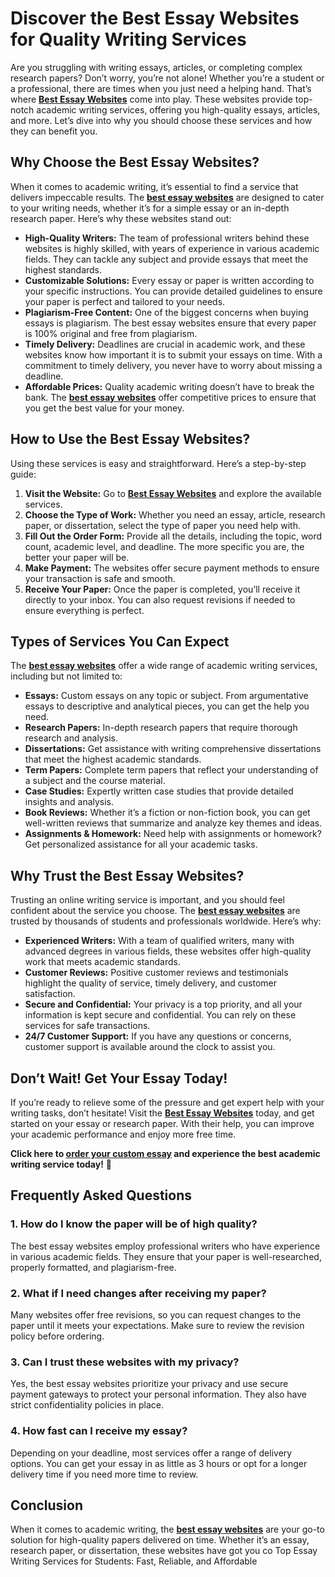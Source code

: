 <h1>Discover the Best Essay Websites for Quality Writing Services</h1>

<p>Are you struggling with writing essays, articles, or completing complex research papers? Don’t worry, you’re not alone! Whether you’re a student or a professional, there are times when you just need a helping hand. That’s where <strong><a href="https://tinyurl.com/topessay?keyword=best+essay+websites" target="_blank">Best Essay Websites</a></strong> come into play. These websites provide top-notch academic writing services, offering you high-quality essays, articles, and more. Let’s dive into why you should choose these services and how they can benefit you.</p>

<h2>Why Choose the Best Essay Websites?</h2>

<p>When it comes to academic writing, it’s essential to find a service that delivers impeccable results. The <strong><a href="https://tinyurl.com/topessay?keyword=best+essay+websites" target="_blank">best essay websites</a></strong> are designed to cater to your writing needs, whether it’s for a simple essay or an in-depth research paper. Here’s why these websites stand out:</p>

<ul>
    <li><strong>High-Quality Writers:</strong> The team of professional writers behind these websites is highly skilled, with years of experience in various academic fields. They can tackle any subject and provide essays that meet the highest standards.</li>
    <li><strong>Customizable Solutions:</strong> Every essay or paper is written according to your specific instructions. You can provide detailed guidelines to ensure your paper is perfect and tailored to your needs.</li>
    <li><strong>Plagiarism-Free Content:</strong> One of the biggest concerns when buying essays is plagiarism. The best essay websites ensure that every paper is 100% original and free from plagiarism.</li>
    <li><strong>Timely Delivery:</strong> Deadlines are crucial in academic work, and these websites know how important it is to submit your essays on time. With a commitment to timely delivery, you never have to worry about missing a deadline.</li>
    <li><strong>Affordable Prices:</strong> Quality academic writing doesn’t have to break the bank. The <strong><a href="https://tinyurl.com/topessay?keyword=best+essay+websites" target="_blank">best essay websites</a></strong> offer competitive prices to ensure that you get the best value for your money.</li>
</ul>

<h2>How to Use the Best Essay Websites?</h2>

<p>Using these services is easy and straightforward. Here’s a step-by-step guide:</p>

<ol>
    <li><strong>Visit the Website:</strong> Go to <strong><a href="https://tinyurl.com/topessay?keyword=best+essay+websites" target="_blank">Best Essay Websites</a></strong> and explore the available services.</li>
    <li><strong>Choose the Type of Work:</strong> Whether you need an essay, article, research paper, or dissertation, select the type of paper you need help with.</li>
    <li><strong>Fill Out the Order Form:</strong> Provide all the details, including the topic, word count, academic level, and deadline. The more specific you are, the better your paper will be.</li>
    <li><strong>Make Payment:</strong> The websites offer secure payment methods to ensure your transaction is safe and smooth.</li>
    <li><strong>Receive Your Paper:</strong> Once the paper is completed, you’ll receive it directly to your inbox. You can also request revisions if needed to ensure everything is perfect.</li>
</ol>

<h2>Types of Services You Can Expect</h2>

<p>The <strong><a href="https://tinyurl.com/topessay?keyword=best+essay+websites" target="_blank">best essay websites</a></strong> offer a wide range of academic writing services, including but not limited to:</p>

<ul>
    <li><strong>Essays:</strong> Custom essays on any topic or subject. From argumentative essays to descriptive and analytical pieces, you can get the help you need.</li>
    <li><strong>Research Papers:</strong> In-depth research papers that require thorough research and analysis.</li>
    <li><strong>Dissertations:</strong> Get assistance with writing comprehensive dissertations that meet the highest academic standards.</li>
    <li><strong>Term Papers:</strong> Complete term papers that reflect your understanding of a subject and the course material.</li>
    <li><strong>Case Studies:</strong> Expertly written case studies that provide detailed insights and analysis.</li>
    <li><strong>Book Reviews:</strong> Whether it’s a fiction or non-fiction book, you can get well-written reviews that summarize and analyze key themes and ideas.</li>
    <li><strong>Assignments & Homework:</strong> Need help with assignments or homework? Get personalized assistance for all your academic tasks.</li>
</ul>

<h2>Why Trust the Best Essay Websites?</h2>

<p>Trusting an online writing service is important, and you should feel confident about the service you choose. The <strong><a href="https://tinyurl.com/topessay?keyword=best+essay+websites" target="_blank">best essay websites</a></strong> are trusted by thousands of students and professionals worldwide. Here’s why:</p>

<ul>
    <li><strong>Experienced Writers:</strong> With a team of qualified writers, many with advanced degrees in various fields, these websites offer high-quality work that meets academic standards.</li>
    <li><strong>Customer Reviews:</strong> Positive customer reviews and testimonials highlight the quality of service, timely delivery, and customer satisfaction.</li>
    <li><strong>Secure and Confidential:</strong> Your privacy is a top priority, and all your information is kept secure and confidential. You can rely on these services for safe transactions.</li>
    <li><strong>24/7 Customer Support:</strong> If you have any questions or concerns, customer support is available around the clock to assist you.</li>
</ul>

<h2>Don’t Wait! Get Your Essay Today!</h2>

<p>If you’re ready to relieve some of the pressure and get expert help with your writing tasks, don’t hesitate! Visit the <strong><a href="https://tinyurl.com/topessay?keyword=best+essay+websites" target="_blank">Best Essay Websites</a></strong> today, and get started on your essay or research paper. With their help, you can improve your academic performance and enjoy more free time.</p>

<p><strong>Click here to <a href="https://tinyurl.com/topessay?keyword=best+essay+websites" target="_blank">order your custom essay</a> and experience the best academic writing service today!</strong> 🎯</p>

<h2>Frequently Asked Questions</h2>

<h3>1. How do I know the paper will be of high quality?</h3>
<p>The best essay websites employ professional writers who have experience in various academic fields. They ensure that your paper is well-researched, properly formatted, and plagiarism-free.</p>

<h3>2. What if I need changes after receiving my paper?</h3>
<p>Many websites offer free revisions, so you can request changes to the paper until it meets your expectations. Make sure to review the revision policy before ordering.</p>

<h3>3. Can I trust these websites with my privacy?</h3>
<p>Yes, the best essay websites prioritize your privacy and use secure payment gateways to protect your personal information. They also have strict confidentiality policies in place.</p>

<h3>4. How fast can I receive my essay?</h3>
<p>Depending on your deadline, most services offer a range of delivery options. You can get your essay in as little as 3 hours or opt for a longer delivery time if you need more time to review.</p>

<h2>Conclusion</h2>

<p>When it comes to academic writing, the <strong><a href="https://tinyurl.com/topessay?keyword=best+essay+websites" target="_blank">best essay websites</a></strong> are your go-to solution for high-quality papers delivered on time. Whether it’s an essay, research paper, or dissertation, these websites have got you co
Top Essay Writing Services for Students: Fast, Reliable, and Affordable
